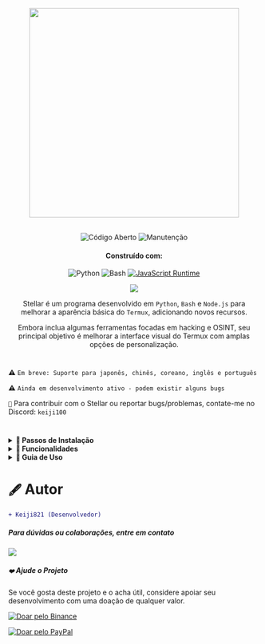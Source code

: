 <p align="center"> <kbd> <img src="https://i.pinimg.com/originals/02/87/d3/0287d3ba8b3330fca99f69e2001d3168.gif?semt=ais_hybrid&w=740" width="420"> </kbd><br><br>

<div align="center">

![Código Aberto](https://img.shields.io/badge/Código_Aberto-3DA639?style=for-the-badge&logo=open-source-initiative&logoColor=white) ![Manutenção](https://img.shields.io/badge/Mantido_(Sim)-2ea44f?style=for-the-badge)

<h4>Construído com:</h4>

![Python](https://img.shields.io/badge/Python-3776AB?style=for-the-badge&logo=python&logoColor=white)
![Bash](https://img.shields.io/badge/Shell_Script-121011?style=for-the-badge&logo=gnu-bash&logoColor=white)
[![JavaScript Runtime](https://img.shields.io/badge/Ambiente_JavaScript-Node.js-yellow?style=for-the-badge&logo=javascript&logoColor=white&color=f7df1e&labelColor=000000)](https://nodejs.org/)

</div>

<div align="center">
    <img src="https://img.shields.io/badge/Stellar-6C00FF?style=for-the-badge&logo=stellar&logoColor=white&labelColor=121212"><br>
    <strong></strong>
</div>

<div align="center">

Stellar é um programa desenvolvido em `Python`, `Bash` e `Node.js` para melhorar a aparência básica do `Termux`, adicionando novos recursos.

Embora inclua algumas ferramentas focadas em hacking e OSINT, seu principal objetivo é melhorar a interface visual do Termux com amplas opções de personalização.

</div>

#

⚠️ `Em breve: Suporte para japonês, chinês, coreano, inglês e português`

⚠️ `Ainda em desenvolvimento ativo - podem existir alguns bugs`

`📌` Para contribuir com o Stellar ou reportar bugs/problemas, contate-me no Discord: `keiji100`

#

<details>
<summary><b>🔖 Passos de Instalação</b></summary>

##### Siga estes passos para instalar o Stellar:

```shell script
git clone https://github.com/Keiji821/Stellar
```

```shell script
cd Stellar
```

```shell script
bash install.sh
```

##### Após executar `bash install.sh`, tudo será instalado automaticamente (garanta uma conexão estável com a internet). Após a instalação, sua sessão no Termux será reiniciada. Para o funcionamento adequado do TOR, recomenda-se fechar e reabrir completamente o Termux.

</details>

<details>
<summary><b>📑 Funcionalidades</b></summary>

##### O Stellar OS oferece um conjunto de comandos focados em OSINT e hacking (todos opcionais). O objetivo principal permanece sendo a personalização do Termux.

#### `🔧` Sistema
| Comando       | Descrição |  
|--------------|-------------|  
| `reload`     | Recarrega o banner do sistema |  
| `ui`         | Personaliza a aparência e cores do banner |  
| `uninstall`  | Remove completamente o Stellar |  
| `update`     | Atualiza o Stellar a partir do GitHub |  
| `bash`       | Reinicia a sessão do terminal |  
| `history -c` | Limpa o histórico de comandos |  
| `reset`      | Redefine o terminal para o estado padrão |  
| `my`         | Exibe seu perfil no Stellar |  
| `userconf`   | Configura seu perfil no Stellar |  

#### `🛠️` Utilitários
| Comando         | Descrição |  
|----------------|-------------|  
| `ia`           | Serviço de API de IA gratuito |  
| `ia-image`     | Gerador de imagens com IA |  
| `translator`   | Tradução em tempo real |  
| `myip`         | Mostra seu IP público |  
| `passwordgen`  | Gera senhas seguras |  
| `encrypt-file` | Ferramenta de criptografia de arquivos |  

#### `📡` OSINT (Coleta de Informações)  
| Comando         | Descrição |  
|----------------|-------------|  
| `ipinfo`       | Obtém informações de endereço IP |  
| `urlinfo`      | Ferramenta de análise de URL |  
| `userfinder`   | Busca de usuários em múltiplas plataformas |  
| `phoneinfo`    | Consulta de números telefônicos |  
| `metadatainfo` | Extração de metadados de arquivos |  
| `emailsearch`  | Ferramenta de busca de e-mails |  

#### `📱` Discord
| Comando                | Descrição |  
|-----------------------|-------------|  
| `userinfo`            | Obtém informações de usuário (usando ID) |  
| `serverinfo`          | Obtém informações de servidor (usando ID) |  
| `searchinvites`       | Busca por convites do Discord |  
| `inviteinfo`          | Analisa links de convite |  
| `role-mapper`         | Mapeamento de cargos (requer ID do servidor) |  
| `mutual-servers`      | Verifica servidores em comum entre usuários |  
| `webhook-mass-spam`   | Ferramenta de spam em webhooks |  
| `mass-delete-channels`| Exclusão em massa de canais (apenas servidores próprios) |  

#### `📸` Instagram OSINT 
| Comando        | Descrição |  
|---------------|-------------|  
| `profileinfo` | Extração de metadados de perfil do Instagram |  

#### `🛡️` Testes de Penetração 
| Comando    | Descrição |  
|-----------|-------------|  
| `ddos`    | Ferramenta de ataque DDoS (IP+porta) |  
| `tunnel`  | Hospeda imagem que captura IPs de visitantes |  

##### O Stellar executa o TOR em segundo plano continuamente para proteção de anonimato.

</details>

<details>
<summary><b>📄 Guia de Uso</b></summary>

##### Uso simples - após a instalação, use o Termux normalmente. O comando `ui` permite personalizar:
- Exibição de arte ASCII
- Esquemas de cores
- Cores de fundo (incluindo temas claro/escuro)

##### O comando `ui` também permite personalização completa do tema do Termux, incluindo mudança de fundo escuro para claro/azul, etc.

</details>

#

# `🖋️` Autor

```diff
+ Keiji821 (Desenvolvedor)
```

##### Para dúvidas ou colaborações, entre em contato

<p align="left">
  <a href="https://discord.com/users/983476283491110932">
<img src="https://img.shields.io/badge/Discord-Keiji-%235865F2?style=for-the-badge&logo=discord&logoColor=white">
  </a>
</p>

##### `❤️` Ajude o Projeto

Se você gosta deste projeto e o acha útil, considere apoiar seu desenvolvimento com uma doação de qualquer valor.

[![Doar pelo Binance](https://img.shields.io/badge/Binance%20Pay-F0B90B?style=for-the-badge&logo=binance&logoColor=white&label=Doar&labelColor=black&message=763579717)](https://pay.binance.com/en)

[![Doar pelo PayPal](https://img.shields.io/badge/PayPal-00457C?style=for-the-badge&logo=paypal&logoColor=white&label=Doar&labelColor=003087&message=felixdppdcg69@gmail.com)](https://paypal.me/felixdppdcg69)